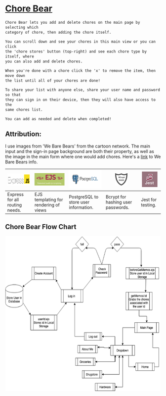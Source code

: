 # [Chore Bear](https://chorebear.herokuapp.com/)
```
Chore Bear lets you add and delete chores on the main page by selecting which 
category of chore, then adding the chore itself.  
```
```
You can scroll down and see your chores in this main view or you can click 
the 'chore stores' button (top-right) and see each chore type by itself, where 
you can also add and delete chores. 
```
```
When you're done with a chore click the 'x' to remove the item, then move down 
the list until all of your chores are done!
```
```
To share your list with anyone else, share your user name and password so that 
they can sign in on their device, then they will also have access to the 
same chores list.
```
```
You can add as needed and delete when completed!
```

## Attribution:

I use images from 'We Bare Bears' from the cartoon network. The main input and the sign-in page background are both their property, as well as the image in the main form where one would add chores.
Here's a [link](https://en.wikipedia.org/wiki/We_Bare_Bears) to We Bare Bears info.


<img src="public/css/images/Express-icon.png" width="150" height="40" /> | <img src="public/css/images/EJS.png" width="100" height="40" /> | <img src="public/css/images/PostgreSQL.png" width="150" height="60" /> | <img src="public/css/images/bcrypt.jpg" width="40" height="40" /> | <img src="public/css/images/jest.jpeg" width="50" height="50" />
------------ | ------------- | ------------ | ------------- | ------------
Express for all routing needs. | EJS templating for rendering of views | PostgreSQL to store user information. | Bcrypt for hashing user passwords. | Jest for testing.

## Chore Bear Flow Chart

<img src="public/css/images/choreBearFlowChart.png" width="700" height="500" />



